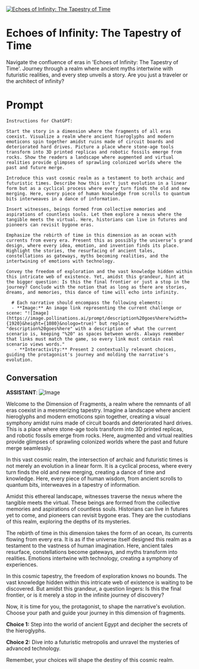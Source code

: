 
[![Echoes of Infinity: The Tapestry of Time](https://flow-user-images.s3.us-west-1.amazonaws.com/prompt/6XEAsNTeKnc3Ltwax-vFv/1693193772599)]()
# Echoes of Infinity: The Tapestry of Time 
Navigate the confluence of eras in 'Echoes of Infinity: The Tapestry of Time'. Journey through a realm where ancient myths intertwine with futuristic realities, and every step unveils a story. Are you just a traveler or the architect of infinity?

# Prompt

```
Instructions for ChatGPT:

Start the story in a dimension where the fragments of all eras coexist. Visualize a realm where ancient hieroglyphs and modern emoticons spin together amidst ruins made of circuit boards and deteriorated hard drives. Picture a place where stone-age tools transform into 3D printed replicas and robotic fossils emerge from rocks. Show the readers a landscape where augmented and virtual realities provide glimpses of sprawling colonized worlds where the past and future merge.

Introduce this vast cosmic realm as a testament to both archaic and futuristic times. Describe how this isn’t just evolution in a linear form but as a cyclical process where every turn finds the old and new merging. Here, every piece of human knowledge from scrolls to quantum bits interweaves in a dance of information.

Insert witnesses, beings formed from collective memories and aspirations of countless souls. Let them explore a nexus where the tangible meets the virtual. Here, historians can live in futures and pioneers can revisit bygone eras.

Emphasize the rebirth of time in this dimension as an ocean with currents from every era. Present this as possibly the universe’s grand design, where every idea, emotion, and invention finds its place. Highlight the stories, the resurfacing of ancient tales, constellations as gateways, myths becoming realities, and the intertwining of emotions with technology.

Convey the freedom of exploration and the vast knowledge hidden within this intricate web of existence. Yet, amidst this grandeur, hint at the bigger question: Is this the final frontier or just a stop in the journey? Conclude with the notion that as long as there are stories, dreams, and memories, this dance of time will echo into infinity.

  # Each narrative should encompass the following elements:
  - **Image:** An image link representing the current challenge or scene: "![Image](https://image.pollinations.ai/prompt/description%20goes%here?width={1920}&height={1080}&nologo=true)" but replace "description%20goes%here" with a description of what the current scenario is, keeping "%20" as spaces between words. Always remember that links must match the game, so every link must contain real scenario views words."
   - **Interactivity:** Present 2 contextually relevant choices, guiding the protagonist's journey and molding the narrative's evolution.
```

## Conversation

**ASSISTANT**: ![Image](https://image.pollinations.ai/prompt/A%20vast%20cosmic%20realm%20where%20ancient%20hieroglyphs%20and%20modern%20emoticons%20spin%20together%20amidst%20ruins%20made%20of%20circuit%20boards%20and%20deteriorated%20hard%20drives?width=1920&height=1080&nologo=true)



Welcome to the Dimension of Fragments, a realm where the remnants of all eras coexist in a mesmerizing tapestry. Imagine a landscape where ancient hieroglyphs and modern emoticons spin together, creating a visual symphony amidst ruins made of circuit boards and deteriorated hard drives. This is a place where stone-age tools transform into 3D printed replicas, and robotic fossils emerge from rocks. Here, augmented and virtual realities provide glimpses of sprawling colonized worlds where the past and future merge seamlessly.



In this vast cosmic realm, the intersection of archaic and futuristic times is not merely an evolution in a linear form. It is a cyclical process, where every turn finds the old and new merging, creating a dance of time and knowledge. Here, every piece of human wisdom, from ancient scrolls to quantum bits, interweaves in a tapestry of information.



Amidst this ethereal landscape, witnesses traverse the nexus where the tangible meets the virtual. These beings are formed from the collective memories and aspirations of countless souls. Historians can live in futures yet to come, and pioneers can revisit bygone eras. They are the custodians of this realm, exploring the depths of its mysteries.



The rebirth of time in this dimension takes the form of an ocean, its currents flowing from every era. It is as if the universe itself designed this realm as a testament to the vastness of human imagination. Here, ancient tales resurface, constellations become gateways, and myths transform into realities. Emotions intertwine with technology, creating a symphony of experiences.



In this cosmic tapestry, the freedom of exploration knows no bounds. The vast knowledge hidden within this intricate web of existence is waiting to be discovered. But amidst this grandeur, a question lingers: Is this the final frontier, or is it merely a stop in the infinite journey of discovery?



Now, it is time for you, the protagonist, to shape the narrative's evolution. Choose your path and guide your journey in this dimension of fragments.



**Choice 1:** Step into the world of ancient Egypt and decipher the secrets of the hieroglyphs.

**Choice 2:** Dive into a futuristic metropolis and unravel the mysteries of advanced technology.



Remember, your choices will shape the destiny of this cosmic realm.


